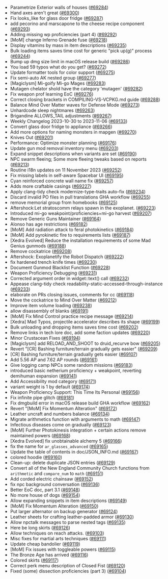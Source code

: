 * Parametrize Exterior walls of houses ([#69284](https://github.com/CleverRaven/Cataclysm-DDA/pull/69284))
* Hand axes aren't great ([#69300](https://github.com/CleverRaven/Cataclysm-DDA/pull/69300))
* Fix looks_like for glass door fridge ([#69287](https://github.com/CleverRaven/Cataclysm-DDA/pull/69287))
* add pecorino and marscapone to the cheese recipe component ([#69293](https://github.com/CleverRaven/Cataclysm-DDA/pull/69293))
* Adding missing wp proficiencies (part 4) ([#69292](https://github.com/CleverRaven/Cataclysm-DDA/pull/69292))
* [MoM] change Inferno Grenade fuse ([#69218](https://github.com/CleverRaven/Cataclysm-DDA/pull/69218))
* Display vitamins by mass in item descriptions ([#69235](https://github.com/CleverRaven/Cataclysm-DDA/pull/69235))
* Bulk loading items saves time cost for generic "pick up(g)" process ([#69244](https://github.com/CleverRaven/Cataclysm-DDA/pull/69244))
* Bump up dmg size limit in macOS release build ([#69286](https://github.com/CleverRaven/Cataclysm-DDA/pull/69286))
* You load 59 typos what do you get? ([#69272](https://github.com/CleverRaven/Cataclysm-DDA/pull/69272))
* Update formatter tools for color support ([#69275](https://github.com/CleverRaven/Cataclysm-DDA/pull/69275))
* Fix semi-auto AK nested group ([#69277](https://github.com/CleverRaven/Cataclysm-DDA/pull/69277))
* [Magiclysm] Mi-goify Mi-go Mages ([#69283](https://github.com/CleverRaven/Cataclysm-DDA/pull/69283))
* Mutagen chelator shold have the category 'mutagen' ([#69282](https://github.com/CleverRaven/Cataclysm-DDA/pull/69282))
* Fix weapon prof learning EoC ([#69276](https://github.com/CleverRaven/Cataclysm-DDA/pull/69276))
* Correct closing brackets in COMPILING-VS-VCPKG.md guide ([#69288](https://github.com/CleverRaven/Cataclysm-DDA/pull/69288))
* Balance Mind Over Matter waves for Defense Mode ([#69273](https://github.com/CleverRaven/Cataclysm-DDA/pull/69273))
* Unhardcode sleep nightmares ([#69263](https://github.com/CleverRaven/Cataclysm-DDA/pull/69263))
* Brigandine ALLOWS_TAIL adjustments ([#69267](https://github.com/CleverRaven/Cataclysm-DDA/pull/69267))
* Weekly Changelog 2023-10-30 to 2023-11-06 ([#69133](https://github.com/CleverRaven/Cataclysm-DDA/pull/69133))
* Convert glass door fridge to appliance ([#69266](https://github.com/CleverRaven/Cataclysm-DDA/pull/69266))
* Add more options for naming monsters in mapgen ([#69270](https://github.com/CleverRaven/Cataclysm-DDA/pull/69270))
* Knives Out ([#69201](https://github.com/CleverRaven/Cataclysm-DDA/pull/69201))
* Performance: Optimize monster planning ([#69176](https://github.com/CleverRaven/Cataclysm-DDA/pull/69176))
* Update gun mod removal inventory menu ([#69203](https://github.com/CleverRaven/Cataclysm-DDA/pull/69203))
* Expand snippet descriptions when variants are set ([#69190](https://github.com/CleverRaven/Cataclysm-DDA/pull/69190))
* NPC swarm fleeing; Some more fleeing tweaks based on reports ([#69213](https://github.com/CleverRaven/Cataclysm-DDA/pull/69213))
* Routine i18n updates on 11 November 2023 ([#69252](https://github.com/CleverRaven/Cataclysm-DDA/pull/69252))
* Fix missing labels in self-aware Spacebar UI ([#69195](https://github.com/CleverRaven/Cataclysm-DDA/pull/69195))
* Cyan reinforced concrete wall name fix ([#69257](https://github.com/CleverRaven/Cataclysm-DDA/pull/69257))
* Adds more craftable casings ([#69227](https://github.com/CleverRaven/Cataclysm-DDA/pull/69227))
* Apply clang-tidy check modernize-type-traits auto-fix ([#69234](https://github.com/CleverRaven/Cataclysm-DDA/pull/69234))
* Discard invalid PO files in pull translations GHA workflow ([#69255](https://github.com/CleverRaven/Cataclysm-DDA/pull/69255))
* remove memorial group from homebooks ([#69125](https://github.com/CleverRaven/Cataclysm-DDA/pull/69125))
* Aftershock:Let stratoscomm relays spawn in the exoplanet. ([#69223](https://github.com/CleverRaven/Cataclysm-DDA/pull/69223))
* Introduced mi-go weakpoint/proficiencies+mi-go harvest ([#69207](https://github.com/CleverRaven/Cataclysm-DDA/pull/69207))
* Remove Generic Guns Maintainer ([#69164](https://github.com/CleverRaven/Cataclysm-DDA/pull/69164))
* Alonso has age restrictions ([#69182](https://github.com/CleverRaven/Cataclysm-DDA/pull/69182))
* [MoM] Add radiation attack to feral photokinetics ([#69184](https://github.com/CleverRaven/Cataclysm-DDA/pull/69184))
* [MoM] Add pyrokinetic fire to requirements lists ([#69187](https://github.com/CleverRaven/Cataclysm-DDA/pull/69187))
* [Xedra Evolved] Reduce the installation requirements of some Mad Genius gunmods ([#69188](https://github.com/CleverRaven/Cataclysm-DDA/pull/69188))
* Remove cockatrice ([#69208](https://github.com/CleverRaven/Cataclysm-DDA/pull/69208))
* Aftershock: Exoplanetify the Robot Dispatch ([#69222](https://github.com/CleverRaven/Cataclysm-DDA/pull/69222))
* fix hardened trench knife times ([#69230](https://github.com/CleverRaven/Cataclysm-DDA/pull/69230))
* Document Gunmod Blacklist Function ([#69228](https://github.com/CleverRaven/Cataclysm-DDA/pull/69228))
* Weapon Proficiency Debugging ([#69231](https://github.com/CleverRaven/Cataclysm-DDA/pull/69231))
* Corrected argument order in widget::text() call ([#69232](https://github.com/CleverRaven/Cataclysm-DDA/pull/69232))
* Appease clang-tidy check readability-static-accessed-through-instance ([#69233](https://github.com/CleverRaven/Cataclysm-DDA/pull/69233))
* elaborate on PRs closing issues, comments for cc ([#69118](https://github.com/CleverRaven/Cataclysm-DDA/pull/69118))
* Move the cockatrice to Mind Over Matter ([#69212](https://github.com/CleverRaven/Cataclysm-DDA/pull/69212))
* Improve item volume loading ([#69238](https://github.com/CleverRaven/Cataclysm-DDA/pull/69238))
* allow disassembly of blanks ([#69191](https://github.com/CleverRaven/Cataclysm-DDA/pull/69191))
* [MoM] Fix Mind Control practice recipe message ([#69214](https://github.com/CleverRaven/Cataclysm-DDA/pull/69214))
* [Xedra] Mad Typos, projectile accelerator describes its shape ([#69199](https://github.com/CleverRaven/Cataclysm-DDA/pull/69199))
* Bulk unloading and dropping items saves time cost ([#69202](https://github.com/CleverRaven/Cataclysm-DDA/pull/69202))
* Remove links in tech lore doc, add some faction updates ([#69220](https://github.com/CleverRaven/Cataclysm-DDA/pull/69220))
* Minor Crustacean Fixes ([#69194](https://github.com/CleverRaven/Cataclysm-DDA/pull/69194))
* [Magiclysm] add RELOAD_AND_SHOOT to druid_recurve bow ([#69205](https://github.com/CleverRaven/Cataclysm-DDA/pull/69205))
* Revert "[CR] Bashing furniture/terrain gradually gets easier" ([#69209](https://github.com/CleverRaven/Cataclysm-DDA/pull/69209))
* [CR] Bashing furniture/terrain gradually gets easier ([#69107](https://github.com/CleverRaven/Cataclysm-DDA/pull/69107))
* Add 5.56 AP and 7.62 AP rounds ([#69161](https://github.com/CleverRaven/Cataclysm-DDA/pull/69161))
* Give logging camp NPCs some random missions ([#69183](https://github.com/CleverRaven/Cataclysm-DDA/pull/69183))
* introduced basic netherium proficiency + weakpoint, reverting demihuman expansion ([#69141](https://github.com/CleverRaven/Cataclysm-DDA/pull/69141))
* Add Accessibility mod category ([#69171](https://github.com/CleverRaven/Cataclysm-DDA/pull/69171))
* variant weight is 1 by default ([#69174](https://github.com/CleverRaven/Cataclysm-DDA/pull/69174))
* Weapon Proficiency Support: This Time Its Personal ([#69156](https://github.com/CleverRaven/Cataclysm-DDA/pull/69156))
* Fix infinite pipe glitch ([#69181](https://github.com/CleverRaven/Cataclysm-DDA/pull/69181))
* Fix dmgbuild error in macOS release build GHA workflow ([#69162](https://github.com/CleverRaven/Cataclysm-DDA/pull/69162))
* Revert "[MoM] Fix Momentum Alteration" ([#69172](https://github.com/CleverRaven/Cataclysm-DDA/pull/69172))
* Leather uncraft and numbers balance ([#69134](https://github.com/CleverRaven/Cataclysm-DDA/pull/69134))
* Migrate arithmetics function with arguments to math ([#69147](https://github.com/CleverRaven/Cataclysm-DDA/pull/69147))
* Infectious diseases come on gradually ([#69123](https://github.com/CleverRaven/Cataclysm-DDA/pull/69123))
* [MoM] Further Photokinesis integration + certain actions remove maintained powers ([#69168](https://github.com/CleverRaven/Cataclysm-DDA/pull/69168))
* [Xedra Evolved] fix unobtainable alchemy 5 ([#69166](https://github.com/CleverRaven/Cataclysm-DDA/pull/69166))
* fix the name for `ar_glasses_advanced` ([#69165](https://github.com/CleverRaven/Cataclysm-DDA/pull/69165))
* Update the table of contents in doc/JSON_INFO.md ([#69167](https://github.com/CleverRaven/Cataclysm-DDA/pull/69167))
* colored hoodie ([#69160](https://github.com/CleverRaven/Cataclysm-DDA/pull/69160))
* Clean-up: delete duplicate JSON entries ([#69129](https://github.com/CleverRaven/Cataclysm-DDA/pull/69129))
* Convert all of the New England Community Church functions from `arithmetic` and `compare_num` to `math` ([#69151](https://github.com/CleverRaven/Cataclysm-DDA/pull/69151))
* Add corded electric chainsaw ([#69152](https://github.com/CleverRaven/Cataclysm-DDA/pull/69152))
* fix npc background conversation ([#69136](https://github.com/CleverRaven/Cataclysm-DDA/pull/69136))
* Better EoC doc, part 3.1 ([#69148](https://github.com/CleverRaven/Cataclysm-DDA/pull/69148))
* No more house of dogs ([#69154](https://github.com/CleverRaven/Cataclysm-DDA/pull/69154))
* Allow expanding snippets in item descriptions ([#69149](https://github.com/CleverRaven/Cataclysm-DDA/pull/69149))
* [MoM] Fix Momentum Alteration ([#69150](https://github.com/CleverRaven/Cataclysm-DDA/pull/69150))
* Put larger alternator on backup generator ([#69124](https://github.com/CleverRaven/Cataclysm-DDA/pull/69124))
* Leather sheets for crafting leather-padded armor ([#69130](https://github.com/CleverRaven/Cataclysm-DDA/pull/69130))
* Allow npctalk messages to parse nested tags ([#69135](https://github.com/CleverRaven/Cataclysm-DDA/pull/69135))
* Here be long skirts ([#69126](https://github.com/CleverRaven/Cataclysm-DDA/pull/69126))
* Allow techniques on reach attacks. ([#69103](https://github.com/CleverRaven/Cataclysm-DDA/pull/69103))
* Misc fixes for martial arts techniques ([#69111](https://github.com/CleverRaven/Cataclysm-DDA/pull/69111))
* Update cheap bandolier ([#69119](https://github.com/CleverRaven/Cataclysm-DDA/pull/69119))
* [MoM] Fix issues with toggleable powers ([#69115](https://github.com/CleverRaven/Cataclysm-DDA/pull/69115))
* The Bronze Age has arrived ([#69116](https://github.com/CleverRaven/Cataclysm-DDA/pull/69116))
* Colored skirts ([#69117](https://github.com/CleverRaven/Cataclysm-DDA/pull/69117))
* Correct perk menu description of Closed Fist ([#69120](https://github.com/CleverRaven/Cataclysm-DDA/pull/69120))
* Fixed (some) dissection proficiencies (part 3) ([#69104](https://github.com/CleverRaven/Cataclysm-DDA/pull/69104))
